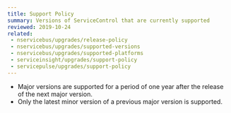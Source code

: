 ```yaml
---
title: Support Policy
summary: Versions of ServiceControl that are currently supported
reviewed: 2019-10-24
related:
 - nservicebus/upgrades/release-policy
 - nservicebus/upgrades/supported-versions
 - nservicebus/upgrades/supported-platforms
 - serviceinsight/upgrades/support-policy
 - servicepulse/upgrades/support-policy
---
```


- Major versions are supported for a period of one year after the release of the next major version.
- Only the latest minor version of a previous major version is supported.